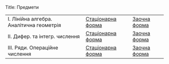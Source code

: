 Title: Предмети

|                                        |                        |                  |
-----------------------------------------|------------------------|------------------|
I. Лінійна алгебра. Аналітична геометрія |  [Стаціонарна форма]() | [Заочна форма]() |
II. Дифер. та інтегр. числення           |  [Стаціонарна форма]() | [Заочна форма]() |
III. Ряди. Операційне числення           |  [Стаціонарна форма]() | [Заочна форма]() |
